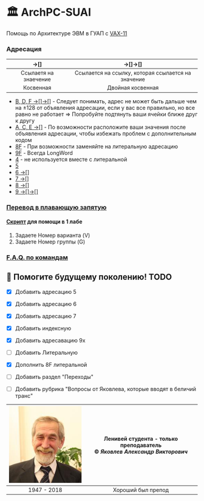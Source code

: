 # 🏛 ArchPC-SUAI
Помощь по Архитектуре ЭВМ в ГУАП c [VAX-11](https://en.wikipedia.org/wiki/VAX-11)
### Адресация
| ->[] | ->[]->[]  |
|:---:|:---:|
| Ссылаетя на знаечение | Ссылается на ссылку, которая ссылается на значение |
| Косвенная | Двойная косвенная |
* [B, D, F ->[]->[]](Address/B-D-F) - Следует понимать, адрес не может быть дальше чем на ±128 от объявления адресации, если у вас все правильно, но все равно не работает => Попробуйте подтянуть ваши ячейки ближе друг к другу
* [A, C, E ->[]](Address/A-C-E) - По возможности расположите ваши значения после объявления адресации, чтобы избежать проблем с дополнительным кодом
* [8F](Address/8F) - При возможности заменяйте на литеральную адресацию
* [9F](Address/9F) - Всегда LongWord
* [4](Address/4X) - не используется вместе с литеральной
* [5](Address/5X) 
* [6 ->[]](Address/6X) 
* [7 ->[]](Address/7X) 
* [8 ->[]](Address/8X)
* [9 ->[]->[]](Address/9X)

### [Перевод в плавающую запятую](Mantissa/)

#### [Cкрипт](src/1.py) для помощи в 1 лабе
1. Задаете Номер варианта (V)
2. Задаете Номер группы (G)

### [F.A.Q. по командам](cmd/)

## 📌 Помогите будущему поколению! TODO
* [x] Добавить адресацию 5
* [x] Добавить адресацию 6
* [x] Добавить адресацию 7
* [x] Добавить индексную
* [x] Добавить адресавацию 9x
* [ ] Добавить Литеральную
* [x] Дополнить 8F литеральной
* [ ] Добавить раздел "Переходы"
* [ ] Добавить рубрика "Вопросы от Яковлева, которые вводят в беличий транс"


| ![Яковлев](img/brainfucker.jpg)  |  Ленивей студента - только преподаватель <br> &copy; _Яковлев Александр Викторович_ |
|:--------:|:---:|
1947 - 2018 | Хороший был препод


